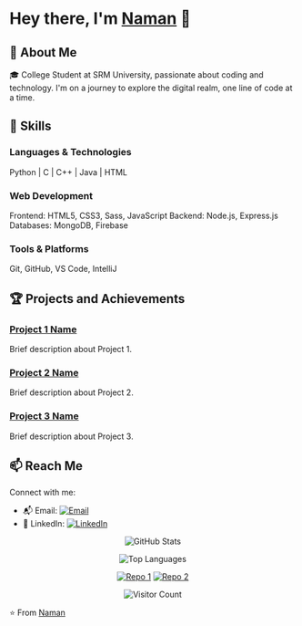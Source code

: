 
</p>

<!-- Introduction -->
# Hey there, I'm [Naman](https://github.com/ng1199) 👋

## 🌟 About Me

🎓 College Student at SRM University, passionate about coding and technology. I'm on a journey to explore the digital realm, one line of code at a time.

## 🚀 Skills

### Languages & Technologies
Python | C | C++ | Java | HTML

### Web Development
Frontend: HTML5, CSS3, Sass, JavaScript
Backend: Node.js, Express.js
Databases: MongoDB, Firebase

### Tools & Platforms
Git, GitHub, VS Code, IntelliJ

## 🏆 Projects and Achievements

### [Project 1 Name](link-to-project-1)
Brief description about Project 1.

### [Project 2 Name](link-to-project-2)
Brief description about Project 2.

### [Project 3 Name](link-to-project-3)
Brief description about Project 3.

## 📫 Reach Me

Connect with me:
- 📬 Email: [![Email](https://img.shields.io/badge/-namangupta397%40gmail.com-red?style=flat-square&logo=gmail)](mailto:namangupta397@gmail.com)
- 🔗 LinkedIn: [![LinkedIn](https://img.shields.io/badge/-MyLinkedIn-blue?style=flat-square&logo=linkedin)](www.linkedin.com/in/naman-gupta-6aa636263)


<!-- GitHub Stats -->
<p align="center">
  <img src="https://github-readme-stats.vercel.app/api?username=yourusername&show_icons=true&theme=radical&title_color=8E2DE2&text_color=fff&icon_color=8E2DE2" alt="GitHub Stats">
</p>

<!-- Top Languages -->
<p align="center">
  <img src="https://github-readme-stats.vercel.app/api/top-langs/?username=yourusername&theme=radical&title_color=8E2DE2&text_color=fff" alt="Top Languages">
</p>

<!-- Repo Cards -->
<p align="center">
  <a href="https://github.com/yourusername/your-repo-1"><img src="https://github-readme-stats.vercel.app/api/pin/?username=yourusername&repo=your-repo-1&show_icons=true&theme=radical&title_color=8E2DE2&text_color=fff&icon_color=8E2DE2" alt="Repo 1"></a>
  <a href="https://github.com/yourusername/your-repo-2"><img src="https://github-readme-stats.vercel.app/api/pin/?username=yourusername&repo=your-repo-2&show_icons=true&theme=radical&title_color=8E2DE2&text_color=fff&icon_color=8E2DE2" alt="Repo 2"></a>
</p>

<!-- Visitor Badge -->
<p align="center">
  <img src="https://visitor-badge.laobi.icu/badge?page_id=yourusername" id="counter" alt="Visitor Count">
</p>

⭐️ From [Naman](https://github.com/ng1199)
